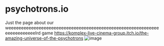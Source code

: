 # psychotrons.io
Just the page about our weeeeeeeeeeeeeeeeeeeeeeeeeeeeeeeeeeeeeeeeeeeeeeeeeeeeeeeeeeeeeeeeeeeeeeeeIrd game
https://komplex-live-cinema-group.itch.io/the-amazing-universe-of-the-psychotrons
![image](https://github.com/user-attachments/assets/6d44faa7-c497-4890-b6df-8699046c4368)
